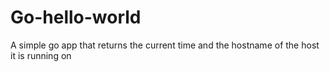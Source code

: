 # Go-hello-world

A simple go app that returns the current time and the hostname of the host it is running on
